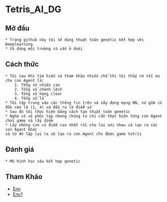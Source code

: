 # Tetris_AI_DG
## Mở đầu
    * Trong github này tôi sẽ dùng thuật toán genetic kết hợp với Deeplearning
    * Và dùng môi trường có sẵn ở dưới

## Cách thức
    * Tôi sau khi tìm hiểu và tham khảo nhiều chỗ thì tôi thấy nó tối ưu cho con Agent là:
        1. Tổng số chiều cao
        2. Tổng số chênh lệch
        3. Tổng số hàng clear
        4. Tổng số lỗ
    * Tôi tập trung vào các thông tin trên và xây dựng mạng NN, nó gồm có đầu vào là (1, 4) và đầu ra là điểm số
    * Sau đó tôi thực hiện bằng cách tạo thuật toán genetic
    * Nghe có vẻ phức tạp nhưng chúng ta chỉ cần thực hiện từng con Agent chơi game và lấy điểm
    * Lấy những con có điểm cao nhất rồi cho lai với nhau và tạo ra các con Agent khác 
    và từ đó lặp lại ta sẽ tạo ra con Agent chs được game tetris

## Đánh giá
    * Mô hình học sâu kết hợp genetic
## Tham Khảo
* [Env](https://github.com/fthomasmorel/Tetris-AI)
* [Env1](https://github.com/ylsung/TetrisBattle.git)
